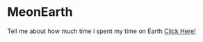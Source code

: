 # MeonEarth
Tell me about how much time i spent my time on Earth [Click Here!](https://ravirajbhardwaj.github.io/MeonEarth/) 

